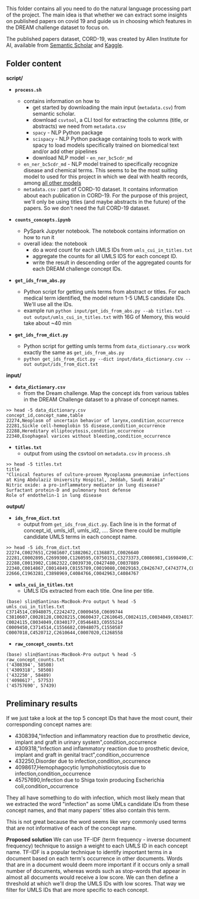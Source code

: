 This folder contains all you need to do the natural language processing part of the project.
The main idea is that whether we can extract some insights on published papers 
on covid 19 and guide us in choosing which features in the DREAM challenge dataset to focus on.

The published papers dataset, CORD-19, was created by Allen Institute for AI, available from [Semantic Scholar](https://www.semanticscholar.org/cord19) 
and [Kaggle](https://www.kaggle.com/allen-institute-for-ai/CORD-19-research-challenge).


## Folder content 
**script/**
- **`process.sh`** 
    - contains information on how to 
        - get started by downloading the main input (`metadata.csv`) from semantic scholar.
        - download `csvtool`, a CLI tool for extracting the columns (title, or abstracts) we need from `metadata.csv`
        - `spacy` - NLP Python package
        - `scispacy` - NLP Python package containing tools to work with spacy to load models specifically trained on biomedical text 
        and/or add other pipelines
        - download NLP model - `en_ner_bc5cdr_md`
    - `en_ner_bc5cdr_md` - NLP model trained to specifically recognize disease and chemical terms. This seems to be the most suiting model
    to used for this project in which we deal with health records, among [all other models](https://allenai.github.io/scispacy/)
    - `metadata.csv` : part of CORD-10 dataset. It contains information about each publication in CORD-19.  For the purpose of this project, we'll only
    be using titles (and maybe abstracts in the future) of the papers. So we don't need the full CORD-19 dataset.

- **`counts_concepts.ipynb`**
    - PySpark Jupyter notebook. The notebook contains information on how to run it
    - overall idea: the notebook
        - do a word count for each UMLS IDs from `umls_cui_in_titles.txt`
        - aggregate the counts for all UMLS IDS for each concept ID.
        - write the result in descending order of the aggregated counts for each DREAM challenge concept IDs.

- **`get_ids_from_abs.py`**
    - Python script for getting umls terms from abstract or titles. For each medical term identified, the model return 1-5 UMLS candidate IDs. We'll use all the IDs.
    - example run `python input/get_ids_from_abs.py --ab titles.txt --out output/umls_cui_in_titles.txt` with 16G of Memory, this would take about ~40 min
    
- **`get_ids_from_dict.py`**
    - Python script for getting umls terms from `data_dictionary.csv` work exactly the same as `get_ids_from_abs.py`
    - `python get_ids_from_dict.py --dict input/data_dictionary.csv --out output/ids_from_dict.txt`

**input/**
- **`data_dictionary.csv`**
    - from the Dream challenge. Map the concept ids from various tables in the DREAM Challenge dataset to a phrase of concept names.
    
```
>> head -5 data_dictionary.csv
concept_id,concept_name,table
22274,Neoplasm of uncertain behavior of larynx,condition_occurrence
22281,Sickle cell-hemoglobin SS disease,condition_occurrence
22288,Hereditary elliptocytosis,condition_occurrence
22340,Esophageal varices without bleeding,condition_occurrence
```

- **`titles.txt`**
    - output from using the csvtool on `metadata.csv` in `process.sh` 
```
>> head -5 titles.txt
title
"Clinical features of culture-proven Mycoplasma pneumoniae infections at King Abdulaziz University Hospital, Jeddah, Saudi Arabia"
Nitric oxide: a pro-inflammatory mediator in lung disease?
Surfactant protein-D and pulmonary host defense
Role of endothelin-1 in lung disease
```


**output/**
- **`ids_from_dict.txt`**
    - output from `get_ids_from_dict.py`. Each line is in the format of concept_id, umls_id1, umls_id2, .... Since there could be multiple candidate UMLS terms in each concept name.
```
>> head -5 ids_from_dict.txt
22274,C0027651,C2981607,C1882062,C1368871,C0026640
22281,C0002895,C2699300,C1260595,C0750151,C3273373,C0086981,C1698490,C1420041,C0039101
22288,C0013902,C1862322,C0039730,C0427480,C0037889
22340,C0014867,C0014849,C0155789,C0019080,C0029163,C0426747,C4743774,C0030922
22666,C1963281,C3898969,C4084766,C0042963,C4084767
```

- **`umls_cui_in_titles.txt`**
    - UMLS IDs extracted from each title. One line per title.

```
(base) slin@Santinas-MacBook-Pro output % head -5 umls_cui_in_titles.txt
C3714514,C0948075,C2242472,C0009450,C0699744
C3810607,C0028128,C0028215,C0600437,C2610645,C0024115,C0034049,C0340177,C0546483,C0555214
C0024115,C0034049,C0340177,C0546483,C0555214
C0009450,C3714514,C1556682,C0948075,C1550587
C0007018,C4520712,C2610644,C0007020,C1268558
```

- **`raw_concept_counts.txt`**

```
(base) slin@Santinas-MacBook-Pro output % head -5 raw_concept_counts.txt
('4308394', 58508)
('4309318', 58508)
('432250', 58489)
('4098617', 57753)
('45757690', 57439)
```


## Preliminary results

If we just take a look at the top 5 concept IDs that have the most count, their corresponding concept names are: 
- 4308394,"Infection and inflammatory reaction due to prosthetic device, implant and graft in urinary system",condition_occurrence
- 4309318,"Infection and inflammatory reaction due to prosthetic device, implant and graft in genital tract",condition_occurrence       
- 432250,Disorder due to infection,condition_occurrence
- 4098617,Hemophagocytic lymphohistiocytosis due to infection,condition_occurrence
- 45757690,Infection due to Shiga toxin producing Escherichia coli,condition_occurrence 

They all have something to do with infection, which most likely mean that we extracted the word "infection" 
as some UMLs candidate IDs from these concept names, and that many papers' titles also contain this term.

This is not great because the word seems like very commonly used terms that are not informative of each of the concept name.

**Proposed solution** 
We can use TF-IDF (term frequency - inverse document frequency) technique to assign a weight to each UMLS ID in each concept name.
TF-IDF is a popular technique to identify important terms in a document based on each term's occurrence in other documents. Words that are in a document 
would deem more important if it occurs only a small number of documents, whereas words such as stop-words that appear in almost all documents would
receive a low score. 
We can then define a threshold at which we'll drop the UMLS IDs with low scores. That way we filter for UMLS IDs that are more specific to each concept.
